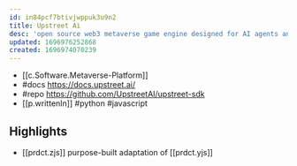 ```yaml
---
id: in84pcf7btivjwppuk3u9n2
title: Upstreet Ai
desc: 'open source web3 metaverse game engine designed for AI agents and humans to interact seamlessly'
updated: 1696976252868
created: 1696974070239
---
```


- [[c.Software.Metaverse-Platform]]
- #docs https://docs.upstreet.ai/
- #repo https://github.com/UpstreetAI/upstreet-sdk
- [[p.writtenIn]] #python #javascript

## Highlights

-  [[prdct.zjs]] purpose-built adaptation of [[prdct.yjs]]